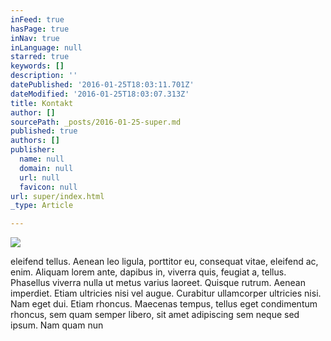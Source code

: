```yaml
---
inFeed: true
hasPage: true
inNav: true
inLanguage: null
starred: true
keywords: []
description: ''
datePublished: '2016-01-25T18:03:11.701Z'
dateModified: '2016-01-25T18:03:07.313Z'
title: Kontakt
author: []
sourcePath: _posts/2016-01-25-super.md
published: true
authors: []
publisher:
  name: null
  domain: null
  url: null
  favicon: null
url: super/index.html
_type: Article

---
```

![](https://the-grid-user-content.s3-us-west-2.amazonaws.com/5c876924-777d-4783-9d2c-82eba0021e11.jpg)

eleifend tellus. Aenean leo ligula, porttitor eu, consequat vitae, 
eleifend ac, enim. Aliquam lorem ante, dapibus in, viverra quis, feugiat
a, tellus. Phasellus viverra nulla ut metus varius laoreet. Quisque 
rutrum. Aenean imperdiet. Etiam ultricies nisi vel augue. Curabitur 
ullamcorper ultricies nisi. Nam eget dui.
Etiam rhoncus. Maecenas tempus, tellus eget condimentum rhoncus, sem 
quam semper libero, sit amet adipiscing sem neque sed ipsum. Nam quam 
nun